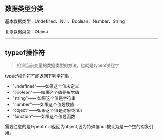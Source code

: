 ## 数据类型分类

基本数据类型：Undefined、Null、Boolean、Number、String

复杂数据类型：Object

---
## typeof操作符

> 检测当前变量的数据类型的方法，也就是typeof关键字

typeof操作符可能返回下列字符串：

- "undefined"——如果这个值未定义
- "boolean"——如果这个值是布尔值
- "string"——	如果这个值是字符串
- "number"——如果这个值是数值
- "object"——如果这个值是对象或null
- "function"——如果这个值是函数

需要注意的是typeof null返回为object,因为特殊值null被认为是一个空的对象引用。